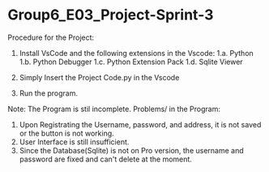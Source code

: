# Group6_E03_Project-Sprint-3

Procedure for the Project:

1. Install VsCode and the following extensions in the Vscode:
1.a. Python
1.b. Python Debugger
1.c. Python Extension Pack
1.d. Sqlite Viewer

3. Simply Insert the Project Code.py in the Vscode
4. Run the program.

Note:
The Program is stil incomplete.
Problems/ in the Program:
1. Upon Registrating the Username, password, and address, it is not saved or the button is not working.
2. User Interface is still insufficient.
3. Since the Database(Sqlite) is not on Pro version, the username and password are fixed and can't delete at the moment.
